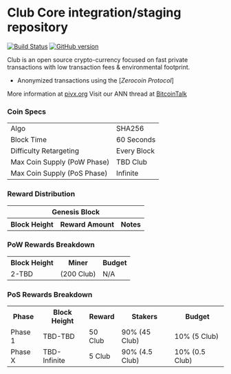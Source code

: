 Club Core integration/staging repository
=====================================

[![Build Status](https://travis-ci.org/Club-Project/Club.svg?branch=master)](https://travis-ci.org/Club-Project/Club) [![GitHub version](https://badge.fury.io/gh/Club-Project%2FClub.svg)](https://badge.fury.io/gh/Club-Project%2FClub)

Club is an open source crypto-currency focused on fast private transactions with low transaction fees & environmental footprint.
- Anonymized transactions using the [_Zerocoin Protocol_]

More information at [pivx.org](http://www.pivx.org) Visit our ANN thread at [BitcoinTalk](http://www.bitcointalk.org/index.php?topic=1262920)

### Coin Specs
<table>
<tr><td>Algo</td><td>SHA256</td></tr>
<tr><td>Block Time</td><td>60 Seconds</td></tr>
<tr><td>Difficulty Retargeting</td><td>Every Block</td></tr>
<tr><td>Max Coin Supply (PoW Phase)</td><td>TBD Club</td></tr>
<tr><td>Max Coin Supply (PoS Phase)</td><td>Infinite</td></tr>
</table>


### Reward Distribution

<table>
<th colspan=4>Genesis Block</th>
<tr><th>Block Height</th><th>Reward Amount</th><th>Notes</th></tr>
</table>

### PoW Rewards Breakdown

<table>
<th>Block Height</th><th>Miner</th><th>Budget</th>
<tr><td>2-TBD</td><td>(200 Club)</td><td>N/A</td></tr>
</table>

### PoS Rewards Breakdown

<table>
<th>Phase</th><th>Block Height</th><th>Reward</th><th>Stakers</th><th>Budget</th>
<tr><td>Phase 1</td><td>TBD-TBD</td><td>50 Club</td><td>90% (45 Club)</td><td>10% (5 Club)</td></tr>
<tr><td>Phase X</td><td>TBD-Infinite</td><td>5 Club</td><td>90% (4.5 Club)</td><td>10% (0.5 Club)</td></tr>
</table>
